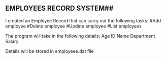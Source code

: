 ## EMPLOYEES RECORD SYSTEM##
I created an Employee Record that can carry out the following tasks:
#Add employee
#Delete employee
#Update employee
#List employees

The program will take in the following details;
Age
ID
Name
Department 
Salary

Details will be stored in employeee.dat file
